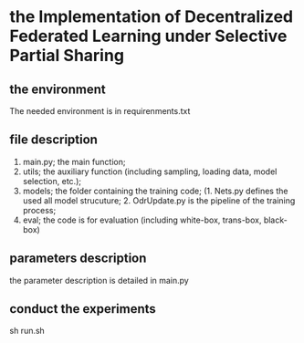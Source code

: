 # the Implementation of Decentralized Federated Learning under Selective Partial Sharing

## the environment
The needed environment is in requirenments.txt

## file description
1. main.py; the main function;
2. utils; the auxiliary function (including sampling, loading data, model selection, etc.);
3. models; the folder containing the training code; (1. Nets.py defines the used all model strucuture; 2. OdrUpdate.py is the pipeline of the training process; 
3. eval; the code is for evaluation (including white-box, trans-box,  black-box)


## parameters description
the parameter description is detailed in main.py

## conduct the experiments
sh run.sh